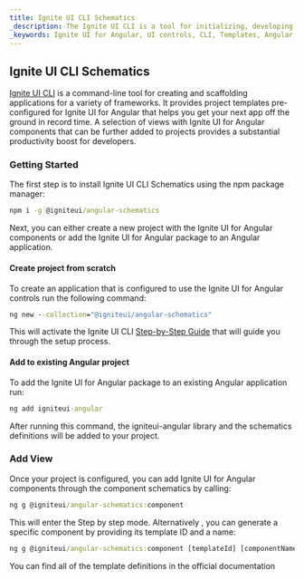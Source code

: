 ```yaml
---
title: Ignite UI CLI Schematics
_description: The Ignite UI CLI is a tool for initializing, developing, scaffolding and maintaining applications in a wide variety of frameworks.
_keywords: Ignite UI for Angular, UI controls, CLI, Templates, Angular widgets, web widgets, UI widgets, Angular, Native Angular Components Suite, Native Angular Controls, Native Angular Components Library
---
```


## Ignite UI CLI Schematics

[Ignite UI CLI](https://github.com/IgniteUI/igniteui-cli) is a command-line tool for creating and scaffolding applications for a variety of frameworks. It provides project templates pre-configured for Ignite UI for Angular that helps you get your next app off the ground in record time. A selection of views with Ignite UI for Angular components that can be further added to projects provides a substantial productivity boost for developers.

### Getting Started

The first step is to install Ignite UI CLI Schematics using the npm package manager:
```cmd
npm i -g @igniteui/angular-schematics
```

Next, you can either create a new project with the Ignite UI for Angular components or add the Ignite UI for Angular package to an Angular application.

#### Create project from scratch
To create an application that is configured to use the Ignite UI for Angular controls run the following command: 

```cmd
ng new --collection="@igniteui/angular-schematics"
```
This will activate the Ignite UI CLI [Step-by-Step Guide](step-by-step-guide.md) that will guide you through the setup process.

#### Add to existing Angular project
To add the Ignite UI for Angular package to an existing Angular application run:
```cmd
ng add igniteui-angular
```
After running this command, the igniteui-angular library and the schematics definitions will be added to your project.

### Add View

Once your project is configured, you can add Ignite UI for Angular components through the component schematics by calling:

```cmd
ng g @igniteui/angular-schematics:component
```

This will enter the Step by step mode. Alternatively , you can generate a specific component by providing its template ID and a name:

```cmd
ng g @igniteui/angular-schematics:component [templateId] [componentName]
```

You can find all of the template definitions in the official documentation
